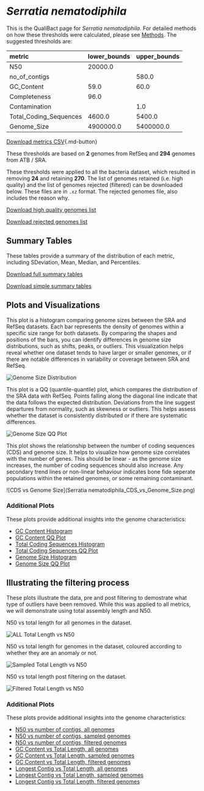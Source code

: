 # *Serratia nematodiphila*

This is the QualiBact page for *Serratia nematodiphila*. For detailed methods on how these thresholds were calculated, please see [Methods](../../methods.md).
The suggested thresholds are: 

| metric                 | lower_bounds   | upper_bounds   |
|:-----------------------|:---------------|:---------------|
| N50                    | 20000.0        |                |
| no_of_contigs          |                | 580.0          |
| GC_Content             | 59.0           | 60.0           |
| Completeness           | 96.0           |                |
| Contamination          |                | 1.0            |
| Total_Coding_Sequences | 4600.0         | 5400.0         |
| Genome_Size            | 4900000.0      | 5400000.0      |

[Download metrics CSV](Serratia_nematodiphila_metrics.csv){.md-button}


These thresholds are based on **2** genomes from RefSeq and **294** genomes from ATB / SRA.

These thresholds were applied to all the bacteria dataset, which resulted in removing **24** and retaining **270**.
The list of genomes retained (i.e. high quality) and the list of genomes rejected (filtered) can be downloaded below. These files are in `.xz` format. The rejected genomes file, also includes the reason why.

[Download high quality genomes list](Serratia_nematodiphila_high_quality_genomes.csv.xz)


[Download rejected genomes list](Serratia_nematodiphila_filtered_out_genomes.csv.xz)



## Summary Tables
These tables provide a summary of the distribution of each metric, including SDeviation, Mean, Median, and Percentiles.

[Download full summary tables](summary.csv)

[Download simple summary tables](selected_summary.csv)

## Plots and Visualizations

This plot is a histogram comparing genome sizes between the SRA and RefSeq datasets. Each bar represents the density of genomes within a specific size range for both datasets. By comparing the shapes and positions of the bars, you can identify differences in genome size distributions, such as shifts, peaks, or outliers. This visualization helps reveal whether one dataset tends to have larger or smaller genomes, or if there are notable differences in variability or coverage between SRA and RefSeq.

![Genome Size Distribution](Genome_Size_refseq_histogram_kde.png)

This plot is a QQ (quantile-quantile) plot, which compares the distribution of the SRA data with RefSeq. Points falling along the diagonal line indicate that the data follows the expected distribution. Deviations from the line suggest departures from normality, such as skewness or outliers. This helps assess whether the dataset is consistently distributed or if there are systematic differences.

![Genome Size QQ Plot](Genome_Size_refseq_qqplot.png)

This plot shows the relationship between the number of coding sequences (CDS) and genome size. It helps to visualize how genome size correlates with the number of genes. This should be linear - as the genome size increases, the number of coding sequences should also increase. Any secondary trend lines or non-linear behaviour indicates bone fide seperate populations within the retained genomes, or some remaining contaminant. 

![CDS vs Genome Size](Serratia nematodiphila_CDS_vs_Genome_Size.png)

### Additional Plots

These plots provide additional insights into the genome characteristics:

- [GC Content Histogram](GC_Content_refseq_histogram_kde.png)
- [GC Content QQ Plot](GC_Content_refseq_qqplot.png)
- [Total Coding Sequences Histogram](Total_Coding_Sequences_refseq_histogram_kde.png)
- [Total Coding Sequences QQ Plot](Total_Coding_Sequences_refseq_qqplot.png)
- [Genome Size Histogram](Genome_Size_refseq_histogram_kde.png)
- [Genome Size QQ Plot](Genome_Size_refseq_qqplot.png)
## Illustrating the filtering process
These plots illustrate the data, pre and post filtering to demostrate what type of outliers have been removed. While this was applied to all metrics, we will demonstrate using total assembly length and N50.

N50 vs total length for all genomes in the dataset.

![ALL Total Length vs N50](Serratia_nematodiphila_all_total_length_N50.png)

N50 vs total length for genomes in the dataset, coloured according to whether they are an anomaly or not.

![Sampled Total Length vs N50](Serratia_nematodiphila_sample_total_length_N50.png)

N50 vs total length post filtering on the dataset.

![Filtered Total Length vs N50](Serratia_nematodiphila_filt_total_length_N50.png)

### Additional Plots

These plots provide additional insights into the genome characteristics:

- [N50 vs number of contigs, all genomes](Serratia_nematodiphila_all_N50_number.png)
- [N50 vs number of contigs, sampled genomes](Serratia_nematodiphila_sample_N50_number.png)
- [N50 vs number of contigs, filtered genomes](Serratia_nematodiphila_filt_N50_number.png)
- [GC Content vs Total Length, all genomes](Serratia_nematodiphila_all_total_length_GC_Content.png)
- [GC Content vs Total Length, sampled genomes](Serratia_nematodiphila_sample_total_length_GC_Content.png)
- [GC Content vs Total Length, filtered genomes](Serratia_nematodiphila_filt_total_length_GC_Content.png)
- [Longest Contig vs Total Length, all genomes](Serratia_nematodiphila_all_total_length_longest.png)
- [Longest Contig vs Total Length, sampled genomes](Serratia_nematodiphila_sample_total_length_longest.png)
- [Longest Contig vs Total Length, filtered genomes](Serratia_nematodiphila_filt_total_length_longest.png)
